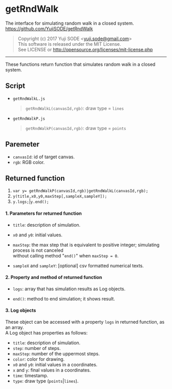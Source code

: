 # getRndWalk
The interface for simulating random walk in a closed system.  
https://github.com/YujiSODE/getRndWalk

>Copyright (c) 2017 Yuji SODE \<yuji.sode@gmail.com\>  
>This software is released under the MIT License.  
>See LICENSE or http://opensource.org/licenses/mit-license.php
______

These functions return function that simulates random walk in a closed system.

## Script
* `getRndWalkL.js`  
  >`getRndWalkL(canvasId,rgb)`: draw type = `lines`
* `getRndWalkP.js`  
  >`getRndWalkP(canvasId,rgb)`: draw type = `points`

## Paremeter
* `canvasId`: id of target canvas.
* `rgb`: RGB color.

## Returned function
1. `var y= getRndWalkP(canvasId,rgb)|getRndWalkL(canvasId,rgb);`
2. `y(title,x0,y0,maxStep[,sampleX,sampleY]);`
3. `y.logs;`|`y.end();`

#### 1. Parameters for returned function
* `title`: description of simulation.  

* `x0` and `y0`: initial values.  

* `maxStep`: the max step that is equivalent to positive integer; simulating process is not canceled  
  without calling method "`end()`" when `maxStep = 0`.  
  
* `sampleX` and `sampleY`: [optional] csv formatted numerical texts.

#### 2. Property and method of returned function
* `logs`: array that has simulation results as Log objects.  

* `end()`: method to end simulation; it shows result.

#### 3. Log objects
These object can be accessed with a property `logs` in returned function, as an array.  
A Log object has properties as follows:
* `title`: description of simulation.
* `step`: number of steps.
* `maxStep`: number of the uppermost steps.
* `color`: color for drawing.
* `x0` and `y0`: initial values in a coordinates.
* `x` and `y`: final values in a coordinates.
* `time`: timestamp.
* `type`: draw type (`points`|`lines`).
